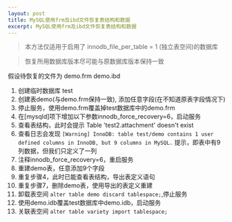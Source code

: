 ```yaml
---
layout: post
title: MySQL使用frm及ibd文件恢复表结构和数据
excerpt: MySQL使用frm及ibd文件恢复表结构和数据
---
```


> 本方法仅适用于启用了 innodb_file_per_table = 1 (独立表空间)的数据库

> 恢复所用数据库版本尽可能与原数据库版本保持一致

假设待恢复的文件为 demo.frm demo.ibd

1. 创建临时数据库 test
2. 创建表demo(与demo.frm保持一致), 添加任意字段(在不知道原表字段情况下)
3. 停止服务，使用demo.frm覆盖掉test数据库中的demo.frm
4. 在[mysqld]项下增加以下参数innodb_force_recovery=6，启动服务
5. 查看表结构，此时会提示 Table 'test2.attachment' doesn't exist 
6. 查看日志会发现 `[Warning] InnoDB: table test/demo contains 1 user defined columns in InnoDB, but 9 columns in MySQL.` 提示，即表中有9列数据，但我们只定义了一列
7. 注释innodb_force_recovery=6，重启服务
8. 重建demo表，任意添加9个字段
9. 重复步骤4，此时已能查看表结构，导出表定义语句
10. 重复步骤7，删除demo表，使用导出的表定义重建
11. 卸载表空间 `alter table demo discard tablespace;`,停止服务 
12. 使用demo.idb覆盖test数据库中demo.idb，启动服务
13. 关联表空间 `alter table variety import tablespace;`


